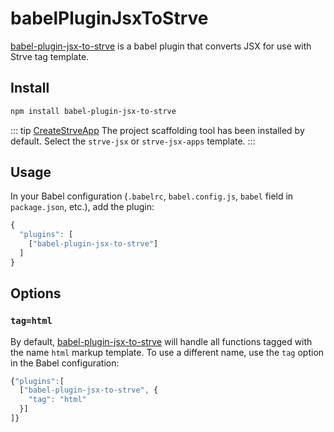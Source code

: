 # babelPluginJsxToStrve

[babel-plugin-jsx-to-strve](https://www.npmjs.com/package/babel-plugin-jsx-to-strve) is a babel plugin that converts JSX for use with Strve tag template.

## Install

```bash
npm install babel-plugin-jsx-to-strve
```

::: tip
[CreateStrveApp](/tool/createStrveApp/) The project scaffolding tool has been installed by default. Select the `strve-jsx` or `strve-jsx-apps` template.
:::

## Usage

In your Babel configuration (`.babelrc`, `babel.config.js`, `babel` field in `package.json`, etc.), add the plugin:

```js
{
  "plugins": [
    ["babel-plugin-jsx-to-strve"]
  ]
}
```

## Options

### `tag=html`

By default, [babel-plugin-jsx-to-strve](https://www.npmjs.com/package/babel-plugin-jsx-to-strve) will handle all functions tagged with the name `html` markup template. To use a different name, use the `tag` option in the Babel configuration:

```js
{"plugins":[
  ["babel-plugin-jsx-to-strve", {
    "tag": "html"
  }]
]}
```
